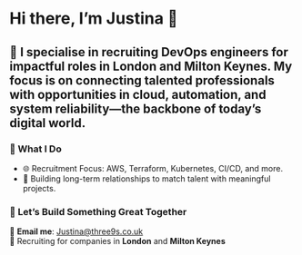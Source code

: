 # Hi there, I’m Justina 👋  

## 🌟 I specialise in recruiting **DevOps engineers** for impactful roles in London and Milton Keynes. My focus is on connecting talented professionals with opportunities in **cloud, automation, and system reliability**—the backbone of today’s digital world. 

### 🚀 What I Do  
- 🌐 Recruitment Focus: AWS, Terraform, Kubernetes, CI/CD, and more.  
- 🤝 Building long-term relationships to match talent with meaningful projects.  

### 🎯 Let’s Build Something Great Together  
📧 **Email me**: [Justina@three9s.co.uk](mailto:Justina@three9s.co.uk)  
📍 Recruiting for companies in **London** and **Milton Keynes**  

